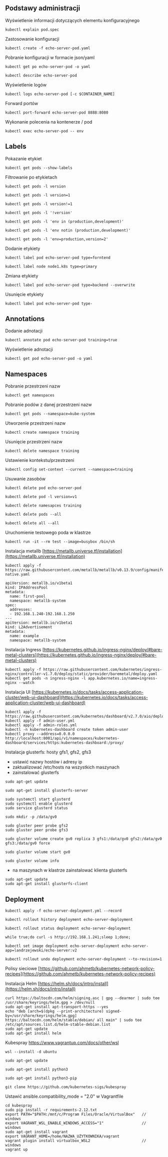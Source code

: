 ## Podstawy administracji
Wyświetlenie informacji dotyczących elementu konfiguracyjnego
```
kubectl explain pod.spec
```
Zastosowanie konfiguracji
```
kubectl create -f echo-server-pod.yaml
```
Pobranie konfiguracji w formacie json/yaml
```
kubectl get po echo-server-pod -o yaml
```
```
kubectl describe echo-server-pod
```
Wyświetlenie logów
```
kubectl logs echo-server-pod [-c $CONTAINER_NAME]
```
Forward portów
```
kubectl port-forward echo-server-pod 8888:8080 
```
Wykonanie polecenia na kontenerze / pod
```
kubectl exec echo-server-pod -- env
```
## Labels
Pokazanie etykiet
```
kubectl get pods --show-labels
```
Filtrowanie po etykietach
```
kubectl get pods -l version
```
```
kubectl get pods -l version=1
```
```
kubectl get pods -l version!=1
```
```
kubectl get pods -l '!version'
```
```
kubectl get pods -l 'env in (production,development)'
```
```
kubectl get pods -l 'env notin (production,development)'
```
```
kubectl get pods -l 'env=production,version=2'
```
Dodanie etykiety
```
kubectl label pod echo-server-pod type=forntend
```
```
kubectl label node node1.k8s type=primary
```
Zmiana etykiety
```
kubectl label pod echo-server-pod type=backend --overwrite
```
Usunięcie etykiety
```
kubectl label pod echo-server-pod type-
```
## Annotations
Dodanie adnotacji
```
kubectl annotate pod echo-server-pod training=true
```
Wyświetlenie adnotacji
```
kubectl get pod echo-server-pod -o yaml
```
## Namespaces
Pobranie przestrzeni nazw
```
kubectl get namespaces
```
Pobranie podów z danej przestrzeni nazw
```
kubectl get pods --namespace=kube-system
```
Utworzenie przestrzeni nazw
```
kubectl create namespace training
```
Usunięcie przestrzeni nazw
```
kubectl delete namespace training
```
Ustawienie kontekstu/przestrzeni
```
kubectl config set-context --current --namespace=training
```
Usuwanie zasobów
```
kubectl delete pod echo-server-pod
```
```
kubectl delete pod -l version=v1
```
```
kubectl delete namesapces training
```
```
kubectl delete pods --all
```
```
kubectl delete all --all
```
Uruchomienie testowego poda w klastrze
```
kubectl run -it --rm test --image=busybox /bin/sh
```
Instalacja metallb [https://metallb.universe.tf/installation](https://metallb.universe.tf/installation)
```
kubectl apply -f https://raw.githubusercontent.com/metallb/metallb/v0.13.9/config/manifests/metallb-native.yaml
```
```
apiVersion: metallb.io/v1beta1
kind: IPAddressPool
metadata:
  name: first-pool
  namespace: metallb-system
spec:
  addresses:
  - 192.168.1.240-192.168.1.250
---
apiVersion: metallb.io/v1beta1
kind: L2Advertisement
metadata:
  name: example
  namespace: metallb-system
```
Instalacja Ingress [https://kubernetes.github.io/ingress-nginx/deploy/#bare-metal-clusters](https://kubernetes.github.io/ingress-nginx/deploy/#bare-metal-clusters)
```
kubectl apply -f https://raw.githubusercontent.com/kubernetes/ingress-nginx/controller-v1.7.0/deploy/static/provider/baremetal/deploy.yaml
kubectl get pods -n ingress-nginx -l app.kubernetes.io/name=ingress-nginx --watch
```
Instalacja UI  [https://kubernetes.io/docs/tasks/access-application-cluster/web-ui-dashboard](https://kubernetes.io/docs/tasks/access-application-cluster/web-ui-dashboard)
```
kubectl apply -f https://raw.githubusercontent.com/kubernetes/dashboard/v2.7.0/aio/deploy/recommended.yaml
kubectl apply -f admin-user.yml
kubectl apply -f admin-roles.yml
kubectl -n kubernetes-dashboard create token admin-user
kubectl proxy --address=0.0.0.0
http://localhost:8001/api/v1/namespaces/kubernetes-dashboard/services/https:kubernetes-dashboard:/proxy/
```
Instalacja glusterfs: hosty gfs1, gfs2, gfs3
- ustawić nazwy hostów i adresy ip
- zaktualizować /etc/hosts na wszystkich maszynach
- zainstalować glusterfs
```
sudo apt-get update
```
```
sudo apt-get install glusterfs-server
```
```
sudo systemctl start glusterd
sudo systemctl enable glusterd
sudo service glusterd status
```
```
sudo mkdir -p /data/gv0
```
```
sudo gluster peer probe gfs2
sudo gluster peer probe gfs3
```
```
sudo gluster volume create gv0 replica 3 gfs1:/data/gv0 gfs2:/data/gv0 gfs3:/data/gv0 force
```
```
sudo gluster volume start gv0
```
```
sudo gluster volume info
```
- na maszynach w klastrze zainstalować klienta glusterfs
```
sudo apt-get update
sudo apt-get install glusterfs-client
```
## Deployment
```
kubectl apply -f echo-server-deployment.yml --record
```
```
kubectl rollout history deployment echo-server-deployment
```
```
kubectl rollout status deployment echo-server-deployment
```
```
while true;do curl -s http://192.168.1.241;sleep 1;done;
```
```
kubectl set image deployment echo-server-deployment echo-server-app=landrzejewski/echo-server:v2
```
```
kubectl rollout undo deployment echo-server-deployment --to-revision=1
```
Polisy sieciowe [https://github.com/ahmetb/kubernetes-network-policy-recipes](https://github.com/ahmetb/kubernetes-network-policy-recipes)

Instalacja Helm [https://helm.sh/docs/intro/install](https://helm.sh/docs/intro/install)
```
curl https://baltocdn.com/helm/signing.asc | gpg --dearmor | sudo tee /usr/share/keyrings/helm.gpg > /dev/null
sudo apt-get install apt-transport-https --yes
echo "deb [arch=$(dpkg --print-architecture) signed-by=/usr/share/keyrings/helm.gpg] https://baltocdn.com/helm/stable/debian/ all main" | sudo tee /etc/apt/sources.list.d/helm-stable-debian.list
sudo apt-get update
sudo apt-get install helm
```
Kubespray https://www.vagrantup.com/docs/other/wsl
```
wsl --install -d ubuntu
```
```
sudo apt-get update
```
```
sudo apt-get install python3
```
```
sudo apt-get install python3-pip
```
```
git clone https://github.com/kubernetes-sigs/kubespray
```
Ustawić ansible.compatibility_mode = "2.0" w Vagrantfile
```
cd kubespray
sudo pip install -r requirements-2.12.txt
export PATH="$PATH:/mnt/c/Program Files/Oracle/VirtualBox"   // windows
export VAGRANT_WSL_ENABLE_WINDOWS_ACCESS="1"                 // windows
sudo apt-get install vagrant
export VAGRANT_HOME=/home/NAZWA_UŻYTKOWNIKA/vagrant
vagrant plugin install virtualbox_WSL2                       // windows
vagrant up
```


